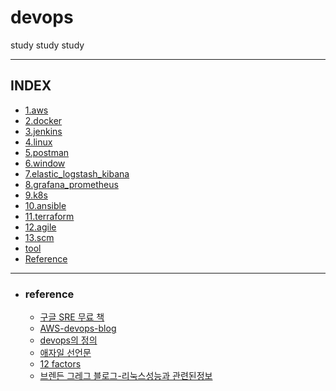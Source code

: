 # devops

study study study

---

## INDEX
- [1.aws](https://github.com/jogilsang/aws)
- [2.docker](https://github.com/jogilsang/devops/tree/master/2.docker)
- [3.jenkins](https://github.com/jogilsang/devops/tree/master/3.jenkins)
- [4.linux](https://github.com/jogilsang/devops/tree/master/4.linux)
- [5.postman](https://github.com/jogilsang/devops/tree/master/5.postman)
- [6.window](https://github.com/jogilsang/devops/tree/master/6.window)
- [7.elastic_logstash_kibana](https://github.com/jogilsang/devops/tree/master/7.elastic_logstash_kibana)
- [8.grafana_prometheus](https://github.com/jogilsang/devops/tree/master/8.grafana_prometheus)
- [9.k8s](https://github.com/jogilsang/devops/tree/master/9.k8s)
- [10.ansible](https://github.com/jogilsang/devops/tree/master/9.k8s)
- [11.terraform](https://github.com/jogilsang/devops/tree/master/11.terraform)
- [12.agile](https://github.com/jogilsang/devops/tree/master/12.agile)
- [13.scm](https://github.com/jogilsang/devops/tree/master/13.scm)
- [tool](https://github.com/jogilsang/devops/tree/master/tool)
- [Reference](#reference)

---

- ### reference
  - [구글 SRE 무료 책](https://sre.google/books/)
  - [AWS-devops-blog](https://aws.amazon.com/ko/blogs/devops/)
  - [devops의 정의](https://www.atlassian.com/devops)
  - [애자일 선언문](https://ko.wikipedia.org/wiki/%EC%95%A0%EC%9E%90%EC%9D%BC_%EC%86%8C%ED%94%84%ED%8A%B8%EC%9B%A8%EC%96%B4_%EA%B0%9C%EB%B0%9C#%EC%95%A0%EC%9E%90%EC%9D%BC_%EC%84%A0%EC%96%B8%EB%AC%B8)
  - [12 factors](https://12factor.net/ko/)
  - [브렌든 그레그 블로그-리눅스성능과 관련된정보](https://www.brendangregg.com/linuxperf.html)

<!-- 
- ### certification
  - [300-910 - devops- 시스코 플랫폼](https://www.cisco.com/c/en/us/training-events/training-certifications/exams/current-list/devops-300-910.html)
  - [Linux Professional Institute DevOps Tools Engineer](https://www.lpi.org/our-certifications/devops-overview) -->
